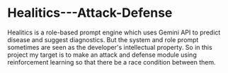 # Healitics---Attack-Defense
Healitics is a role-based prompt engine which uses Gemini API to predict disease and suggest diagnostics. But the system and role prompt sometimes are seen as the developer's intellectual property. So in this project my target is to make an attack and defense module using reinforcement learning so that there be a race condition between them.
